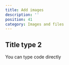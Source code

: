 ```yaml
---
title: Add images
description: ''
position: 41
category: Images and files
---
```



## Title type 2

You can type code directly



